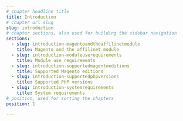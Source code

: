 ```yaml
---
# chapter headline title
title: Introduction
# chapter url slug
slug: introduction
# chapter sections, also used for building the sidebar navigation
sections: 
  - slug: introduction-magentoandtheaffilinetmodule
    title: Magento and the affilinet module
  - slug: introduction-moduleuserequirements
    title: Module use requirements
  - slug: introduction-supportedmagentoeditions
    title: Supported Magento editions
  - slug: introduction-supportedphpversions
    title: Supported PHP versions
  - slug: introduction-systemrequirements
    title: System requirements
# position, used for sorting the chapters
position: 1	

---
```


